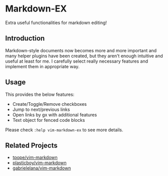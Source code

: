 # Markdown-EX

Extra useful functionalities for markdown editing!

## Introduction

Markdown-style documents now becomes more and more important and many helper
plugins have been created, but they aren't enough intuitive and useful at least
for me. I carefully select really necessary features and implement them in
appropriate way.

## Usage

This provides the below features:

+ Create/Toggle/Remove checkboxes
+ Jump to next/previous links
+ Open links by gx with additional features
+ Text object for fenced code blocks

Please check `:help vim-markdown-ex` to see more details.

## Related Projects

+ [tpope/vim-markdown](https://github.com/tpope/vim-markdown)
+ [plasticboy/vim-markdown](https://github.com/plasticboy/vim-markdown)
+ [gabrielelana/vim-markdown](https://github.com/gabrielelana/vim-markdown)
